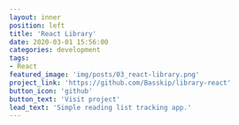 ```yaml
---
layout: inner
position: left
title: 'React Library'
date: 2020-03-01 15:56:00
categories: development
tags: 
- React
featured_image: 'img/posts/03_react-library.png'
project_link: 'https://github.com/Basskip/library-react'
button_icon: 'github'
button_text: 'Visit project'
lead_text: 'Simple reading list tracking app.'
---
```

